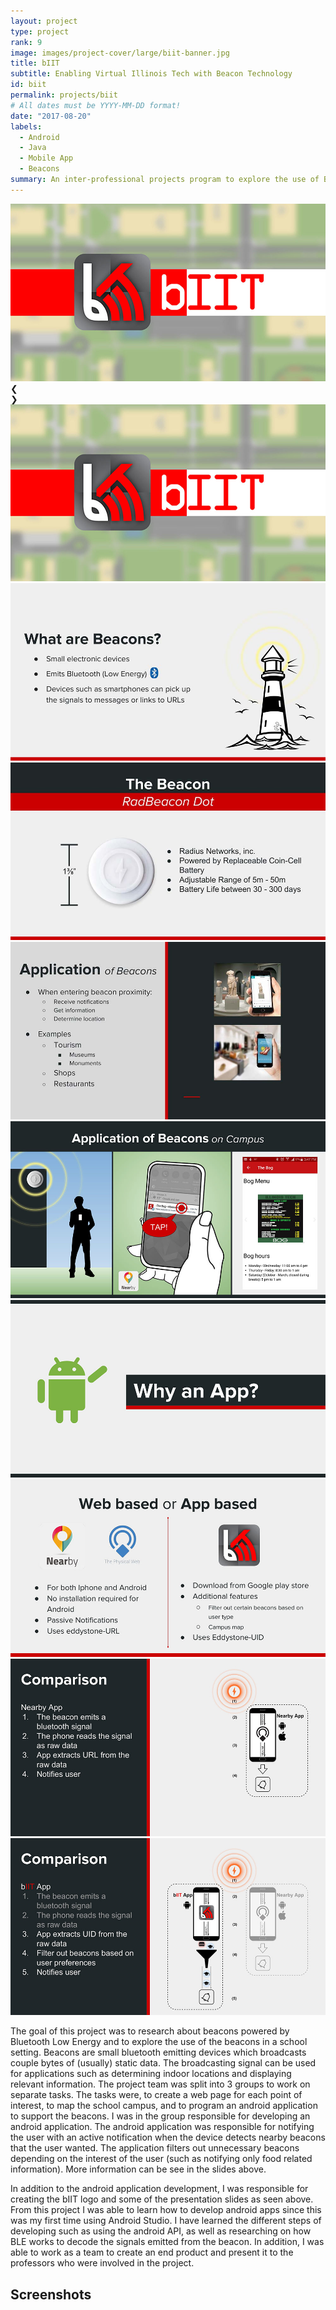 ```yaml
---
layout: project
type: project
rank: 9
image: images/project-cover/large/biit-banner.jpg
title: bIIT
subtitle: Enabling Virtual Illinois Tech with Beacon Technology
id: biit
permalink: projects/biit
# All dates must be YYYY-MM-DD format!
date: "2017-08-20"
labels:
  - Android
  - Java
  - Mobile App
  - Beacons
summary: An inter-professional projects program to explore the use of BLE beacons for a school setting
---
```

<div class="rounded centered slide-show" style="max-width: 800px;" tabindex="1">
  <div class="slide-show-view">
    <div class="cursor slide-container">
      <!--<img class="ref slide-content" src="images/biit/campus-map.png">-->
      <!--<div class="ref slide-content" style="background-image: url(/images/biit/campus-map.png); height: 350px;"></div>-->
      <img class="ref active slide-content" src="/images/biit/presentation/0.jpg">
      <div class="slide-content" style="background-image: url(/images/biit/presentation/1.jpg);"></div>
      <div class="slide-content" style="background-image: url(/images/biit/presentation/2.jpg);"></div>
      <div class="slide-content" style="background-image: url(/images/biit/presentation/3.jpg);"></div>
      <div class="slide-content" style="background-image: url(/images/biit/presentation/4.jpg);"></div>
      <div class="slide-content" style="background-image: url(/images/biit/presentation/5.jpg);"></div>
      <div class="slide-content" style="background-image: url(/images/biit/presentation/6.jpg);"></div>
      <div class="slide-content" style="background-image: url(/images/biit/presentation/7.jpg);"></div>
      <div class="slide-content" style="background-image: url(/images/biit/presentation/8.jpg);"></div>
    </div>
    <a class="cursor left slide-navi">
      <div class="slide-navi-bkgnd"></div>
      <div class="slide-navi-arrow">❮</div>
    </a>
    <a class="cursor right slide-navi">
      <div class="slide-navi-bkgnd"></div>
      <div class="slide-navi-arrow">❯</div>
    </a>
    <div class="progress"></div>
  </div>

  <div class="slide-previews-container">
    <div class="slide-previews">
        <img class="slide-preview" src="/images/biit/presentation/0.jpg">
        <img class="slide-preview" src="/images/biit/presentation/1.jpg">
        <img class="slide-preview" src="/images/biit/presentation/2.jpg">
        <img class="slide-preview" src="/images/biit/presentation/3.jpg">
        <img class="slide-preview" src="/images/biit/presentation/4.jpg">
        <img class="slide-preview" src="/images/biit/presentation/5.jpg">
        <img class="slide-preview" src="/images/biit/presentation/6.jpg">
        <img class="slide-preview" src="/images/biit/presentation/7.jpg">
        <img class="slide-preview" src="/images/biit/presentation/8.jpg">
    </div>
    <div class="right small fadeout"></div>
    <div class="left small fadeout"></div>
  </div>
</div>

<div class="ui hidden divider"></div>

<p>
  The goal of this project was to research about beacons powered by Bluetooth Low Energy and to explore the use of the beacons in a school setting. Beacons are small bluetooth emitting devices which broadcasts couple bytes of (usually) static data. The broadcasting signal can be used for applications such as determining indoor locations and displaying relevant information. The project team was split into 3 groups to work on separate tasks. The tasks were, to create a web page for each point of interest, to map the school campus, and to program an android application to support the beacons. I was in the group responsible for developing an android application. The android application was responsible for notifying the user with an active notification when the device detects nearby beacons that the user wanted. The application filters out unnecessary beacons depending on the interest of the user (such as notifying only food related information).  More information can be see in the slides above.
</p>

<p>
  In addition to the android application development, I was responsible for creating the bIIT logo and some of the presentation slides as seen above. From this project I was able to learn how to develop android apps since this was my first time using Android Studio. I have learned the different steps of developing such as using the android API, as well as researching on how BLE works to decode the signals emitted from the beacon. In addition, I was able to work as a team to create an end product and present it to the professors who were involved in the project.
</p>

<div class="ui section divider"></div>

<h2>Screenshots</h2>

<div class="paragraph rounded centered slide-show" style="max-width: 800px;" tabindex="1">
  <div class="slide-show-view">
    <div class="cursor slide-container">
      <!--<img class="ref slide-content" src="images/biit/campus-map.png">-->
      <!--<div class="ref slide-content" style="background-image: url(/images/biit/campus-map.png); height: 350px;"></div>-->
      <div class="ref slide-content" style="background-image: url(/images/biit/screenshot-map.jpg); height: 400px;"></div>
      <div class="slide-content" style="background-image: url(/images/biit/screenshot-nearby.jpg);"></div>
      <div class="slide-content" style="background-image: url(/images/biit/screenshot-notification.jpg);"></div>
      <div class="slide-content" style="background-image: url(/images/biit/screenshot-detail.jpg);"></div>
      <div class="slide-content" style="background-image: url(/images/biit/screenshot-filter-presets.jpg);"></div>
    </div>
    <a class="cursor left slide-navi">
      <div class="slide-navi-bkgnd"></div>
      <div class="slide-navi-arrow">❮</div>
    </a>
    <a class="cursor right slide-navi">
      <div class="slide-navi-bkgnd"></div>
      <div class="slide-navi-arrow">❯</div>
    </a>
    <div class="progress"></div>
  </div>

  <div class="slide-previews-container">
    <div class="slide-previews">
        <img class="slide-preview" src="/images/biit/screenshot-map.jpg">
        <img class="slide-preview" src="/images/biit/screenshot-nearby.jpg">
        <img class="slide-preview" src="/images/biit/screenshot-notification.jpg">
        <img class="slide-preview" src="/images/biit/screenshot-detail.jpg">
        <img class="slide-preview" src="/images/biit/screenshot-filter-presets.jpg">
    </div>
    <div class="right small fadeout"></div>
    <div class="left small fadeout"></div>
  </div>

  <div class="slide-caption-view">
    <div class="slide-caption-container">
      <div class="slide-captions">
        <div class="active slide-caption">
          <h3 class="heading">Main Screen</h3>
          <div class="desc">The bIIT app will launch into the layout seen above. The main screen displays the campus map with all of the beacons placed corresponding to the location on the campus. When a beacon is nearby, the beacon marker will light up with a blue glow. At any point in time, the user can touch any beacon on the map to reveal information of the beacon (as seen above as the card on the top part of the app). The user can then tap the card to be directed to a website which contains further details about the point of interest. An addition, the user can press the bottom right button to display a list of nearby beacons (with the blue icon).</div>
        </div>
        <div class="slide-caption">
          <h3 class="heading">Nearby Beacons</h3>
          <div class="desc">The beacons that are currently available will be shown in this activity. The beacons are sorted by the signal strength of the beacons which gives a good approximate distance of the beacons relative to each other. Although the signal strength will vary depending if the beacon has a direct line of site with the device, the signal strength gave a good estimate of the distance when tested during development.</div>
        </div>
        <div class="slide-caption">
          <h3 class="heading">Receiving Notification</h3>
          <div class="desc">The bIIT app also runs in the background to periodically check for new beacons. In order to save the device memory, the frequency and the duration of the scan is tuned to save energy without sacrificing the miss rate of nearby beacons</div>
        </div>
        <div class="slide-caption">
          <h3 class="heading">Location Information</h3>
           <div class="desc">The location description activity embeds a HTML website (created by the website team) which displays information of the point of interest. The location information can range from information of the building, to today's menu for the campus's main dining area.</div>
        </div>
        <div class="slide-caption">
          <h3 class="heading">Filtering Beacons</h3>
          <div class="desc">The application can filter out certain types of beacons depending on the user needs. Since there may be many beacons on campus, it is important to notify the most relaxant beacons to the user. Although the beacons can be detected by the nearby app, the user will often miss the relevant notifications when navigating places with beacons that are densely placed. This is why the application has a filter function to weed out the beacons that are unnecessary to the user. However, choosing a filter might be overwhelming, so to simplify the process, users can select filter presets (students, faculty, etc.) that fit their needs.</div>
        </div>
      </div>
      <div class="active gradient"></div>
    </div>
    <div class="cursor active read-more">
      <i class="ui down arrow icon"></i>Read More
    </div>
  </div>
</div>

<div class="ui hidden divider"></div>

<p style="text-align: right;">
  Source: <a href="https://github.com/shuao23/IITBeaconProject" target="_blank"><i class="large github icon"></i>shuao23/IITBeaconProject</a>
</p>